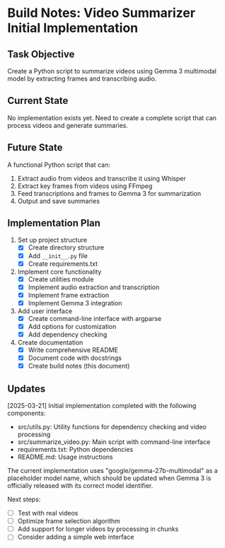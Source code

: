 # Build Notes: Video Summarizer Initial Implementation

## Task Objective
Create a Python script to summarize videos using Gemma 3 multimodal model by extracting frames and transcribing audio.

## Current State
No implementation exists yet. Need to create a complete script that can process videos and generate summaries.

## Future State
A functional Python script that can:
1. Extract audio from videos and transcribe it using Whisper
2. Extract key frames from videos using FFmpeg
3. Feed transcriptions and frames to Gemma 3 for summarization
4. Output and save summaries

## Implementation Plan

1. Set up project structure
   - [x] Create directory structure
   - [x] Add `__init__.py` file
   - [x] Create requirements.txt

2. Implement core functionality
   - [x] Create utilities module
   - [x] Implement audio extraction and transcription
   - [x] Implement frame extraction
   - [x] Implement Gemma 3 integration

3. Add user interface
   - [x] Create command-line interface with argparse
   - [x] Add options for customization
   - [x] Add dependency checking

4. Create documentation
   - [x] Write comprehensive README
   - [x] Document code with docstrings
   - [x] Create build notes (this document)

## Updates

[2025-03-21] Initial implementation completed with the following components:
- src/utils.py: Utility functions for dependency checking and video processing
- src/summarize_video.py: Main script with command-line interface
- requirements.txt: Python dependencies
- README.md: Usage instructions

The current implementation uses "google/gemma-27b-multimodal" as a placeholder model name, which should be updated when Gemma 3 is officially released with its correct model identifier.

Next steps:
- [ ] Test with real videos
- [ ] Optimize frame selection algorithm
- [ ] Add support for longer videos by processing in chunks
- [ ] Consider adding a simple web interface 